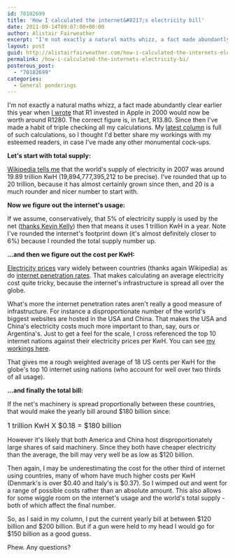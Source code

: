 ```yaml
---
id: 70182699
title: 'How I calculated the internet&#8217;s electricity bill'
date: 2011-09-14T09:07:00+00:00
author: Alistair Fairweather
excerpt: "I'm not exactly a natural maths whizz, a fact made abundantly clear earlier this year when I wrote that R1 invested in Apple in 2000 would now be worth around R1280. The correct figure is, in fact, R13.80. Since then I've made a habit of triple ch..."
layout: post
guid: http://alistairfairweather.com/how-i-calculated-the-internets-electricity-bi
permalink: /how-i-calculated-the-internets-electricity-bi/
posterous_post:
  - "70182699"
categories:
  - General ponderings
---
```

<p>I'm not exactly a natural maths whizz, a fact made&nbsp;abundantly&nbsp;clear earlier this year when <a href="http://mg.co.za/article/2011-07-13-steve-vs-a-tale-of-two-ceos">I wrote</a> that R1 invested in Apple in 2000 would now be worth around&nbsp;R1280. The correct figure is, in fact, R13.80. Since then I've made a habit of triple checking all my calculations. My <a href="http://mg.co.za/article/2011-09-14-how-much-is-the-internets-electricity-bill">latest column</a> is full of such calculations, so I thought I'd better share my workings with my esteemed readers, in case I've made any other monumental cock-ups.</p><p /><div><strong>Let's start with total supply:</strong></div><p /><div><a href="http://en.wikipedia.org/wiki/List_of_countries_by_electricity_production">Wikipedia tells me</a> that the world's supply of electricity in 2007 was around 19.89 trillion KwH (19,894,777,395,212 to be precise). I've rounded that up to 20 trillion, because it has almost certainly grown since then, and 20 is a much rounder and nicer number to start with.</div><p /><div><strong>Now we figure out the internet's usage:</strong></div><p /><div>If we assume,&nbsp;conservatively, that&nbsp;5% of electricity supply is used by the net (<a href="http://www.kk.org/thetechnium/archives/2007/10/how_much_power.php" target="_blank">thanks Kevin Kelly</a>) then that means it uses 1 trillion KwH in a year. Note I've rounded the internet's footprint down (it's almost definitely closer to 6%) because I rounded the total supply number up.</div><p /><div><strong>...and then we figure out the cost per KwH:</strong></div><p /><div><a href="http://en.wikipedia.org/wiki/Electricity_pricing">Electricity prices</a> vary widely between countries (thanks again Wikipedia) as do <a href="http://en.wikipedia.org/wiki/List_of_countries_by_number_of_Internet_subscriptions">internet penetration rates</a>. That makes calculating an average electricity cost quite tricky, because the internet's&nbsp;infrastructure is spread all over the globe.</div><p /><div>What's more the internet penetration rates&nbsp;aren't really a good measure of infrastructure. For instance a disproportionate number of the world's biggest websites are hosted in the USA and China. That makes the USA and China's electricity costs much more important to than, say, ours or Argentina's. Just to get a feel for the scale, I cross referenced the top 10 internet nations against their electricity prices per KwH. You can see <a href="https://docs.google.com/spreadsheet/pub?hl=en_US&amp;hl=en_US&amp;key=0AqIf3Iq9l9_5dDZhLVdUMERmRC1QQzVDRDVvOGpScFE&amp;output=html">my workings here</a>.</div><p /><div>That gives me a rough weighted average of 18 US cents per KwH for the globe's top 10 internet using nations (who account for well over two thirds of all usage).&nbsp;</div><p /><div><strong>...and finally the total bill:</strong></div><p /><div>If the net's machinery is spread proportionally between these countries, that would make the yearly bill around $180 billion since:</div><p /><div><span style="font-size: medium;">1 trillion KwH X $0.18 = $180 billion</span></div><p /><div>However it's likely that both America and China host disproportionately large shares of said machinery. Since they both have cheaper electricity than the average, the bill may very well be as low as $120 billion.</div><p /><div>Then again, I may be underestimating the cost for the other third of internet using countries, many of whom have much higher costs per KwH (Denmark's is over $0.40 and Italy's is $0.37). So I wimped out and went for a range of possible costs rather than an absolute amount. This also allows for some wiggle room on the internet's usage and the world's total supply - both of which affect the final number.&nbsp;</div><p /><div>So, as I said in my column, I put the current yearly bill at between $120 billion and $200 billion. But if a gun were held to my head I would go for $150 billion as a good guess.</div><p /><div>Phew. Any questions?</div>